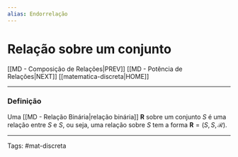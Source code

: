 ```yaml
---
alias: Endorrelação
---
```


# Relação sobre um conjunto

[[MD - Composição de Relações|PREV]]	[[MD - Potência de Relações|NEXT]]	[[matematica-discreta|HOME]]

---

### Definição

Uma [[MD - Relação Binária|relação binária]] $\mathbf{R}$ sobre um conjunto $S$ é uma relação entre $S$ e $S$, ou seja, uma relação sobre $S$ tem a forma $\mathbf{R}=(S,S,\mathcal{R})$.

---

Tags: #mat-discreta 